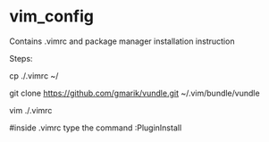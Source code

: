vim_config
==========

Contains .vimrc and package manager installation instruction

Steps:

cp ./.vimrc ~/

git clone https://github.com/gmarik/vundle.git ~/.vim/bundle/vundle

vim ./.vimrc

#inside .vimrc type the command
:PluginInstall
